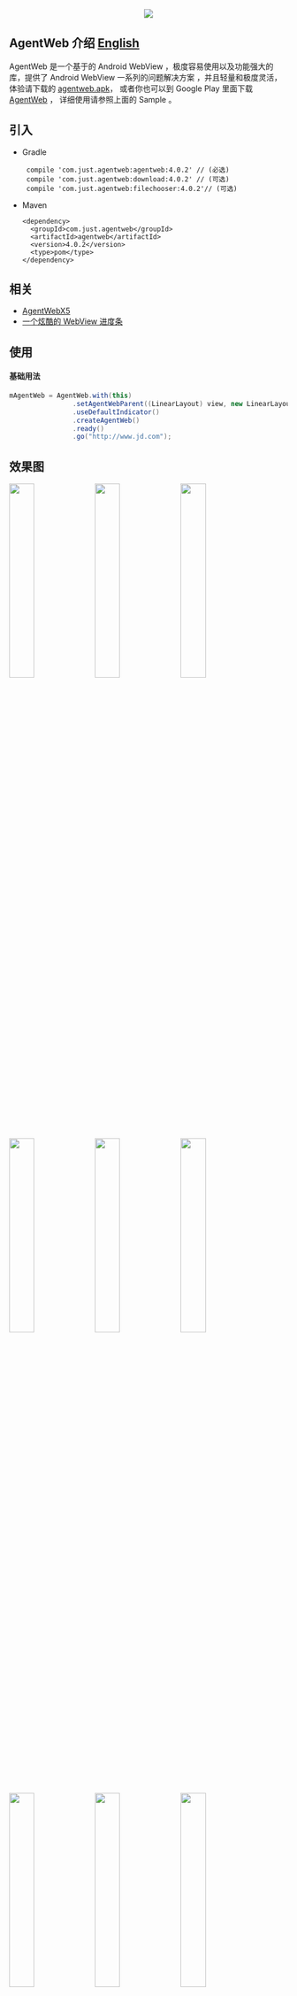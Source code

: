 
<div style="display: flex;flex-direction: row;justify-content: center" width="100%">
      <img src="./img/logo.png"></img>
</div>

## AgentWeb 介绍  [English](./README-ENGLISH.md)

AgentWeb 是一个基于的 Android WebView ，极度容易使用以及功能强大的库，提供了 Android WebView 一系列的问题解决方案 ，并且轻量和极度灵活，体验请下载的 
[agentweb.apk](https://github.com/Justson/AgentWeb/raw/master/agentweb.apk)，
或者你也可以到 Google Play 里面下载 [AgentWeb](https://play.google.com/store/apps/details?id=com.just.agentweb.sample) ，
详细使用请参照上面的 Sample 。
	

## 引入


* Gradle 
   
   ```
    compile 'com.just.agentweb:agentweb:4.0.2' // (必选)
    compile 'com.just.agentweb:download:4.0.2' // (可选)
    compile 'com.just.agentweb:filechooser:4.0.2'// (可选) 
   ```
   
* Maven
	
	```
	<dependency>
 	  <groupId>com.just.agentweb</groupId>
 	  <artifactId>agentweb</artifactId>
	  <version>4.0.2</version>
	  <type>pom</type>
	</dependency>
	
	```

## 相关
* [AgentWebX5](https://github.com/Justson/AgentWebX5)
* [一个炫酷的 WebView 进度条](https://github.com/Justson/CoolIndicator)

	

## 使用
#### 基础用法

```java
mAgentWeb = AgentWeb.with(this)
                .setAgentWebParent((LinearLayout) view, new LinearLayout.LayoutParams(-1, -1))                
                .useDefaultIndicator()
                .createAgentWeb()
                .ready()
                .go("http://www.jd.com");

```


## 效果图 
<a href="img/img-function-list.png"><img src="img/img-function-list.png" width="30%"/></a> <a href="img/img-permission.png"><img src="img/img-permission.png" width="30%"/></a> <a href="img/img-sonic.png"><img src="img/img-sonic.png" width="30%"/></a>

<a href="img/img-scheme.png"><img src="img/img-scheme.png" width="30%"/></a> <a href="img/img-download.png"><img src="img/img-download.png" width="30%"/></a> <a href="img/img-bounce.png"><img src="img/img-bounce.png" width="30%"/></a>

<a href="img/jd.png"><img src="img/jd.png" width="30%"/></a> <a href="img/wechat pay.png"><img src="img/wechat pay.png" width="30%"/></a> <a href="img/alipay.png"><img src="img/alipay.png" width="30%"/></a>

<a href="img/js.png"><img src="img/js.png" width="30%"/></a> <a href="img/custom setting.png"><img src="img/custom setting.png" width="30%"/></a> <a href="img/video.png"><img src="img/video.png" width="30%"/></a>



* #### 调用 Javascript 方法拼接太麻烦 ？ 请看 。
```javascript
function callByAndroid(){
      console.log("callByAndroid")
  }
mAgentWeb.getJsAccessEntrace().quickCallJs("callByAndroid");
```

* #### Javascript 调 Java ?
```java
mAgentWeb.getJsInterfaceHolder().addJavaObject("android",new AndroidInterface(mAgentWeb,this));
window.android.callAndroid();
```


* #### 事件处理
```java
    @Override
    public boolean onKeyDown(int keyCode, KeyEvent event) {

        if (mAgentWeb.handleKeyEvent(keyCode, event)) {
            return true;
        }
        return super.onKeyDown(keyCode, event);
    }
```

* #### 跟随 Activity Or Fragment 生命周期 ， 释放 CPU 更省电 。
```java
    @Override
    protected void onPause() {
        mAgentWeb.getWebLifeCycle().onPause(); 
        super.onPause();

    }

    @Override
    protected void onResume() {
        mAgentWeb.getWebLifeCycle().onResume();
        super.onResume();
    }
    @Override
    public void onDestroyView() {
        mAgentWeb.getWebLifeCycle().onDestroy();
        super.onDestroyView();
    }    
```


* #### 全屏视频播放
```
<!--如果你的应用需要用到视频 ， 那么请你在使用 AgentWeb 的 Activity 对应的清单文件里加入如下配置-->
android:hardwareAccelerated="true"
android:configChanges="orientation|screenSize"
```

* #### 定位
```
<!--AgentWeb 是默认允许定位的 ，如果你需要该功能 ， 请在你的 AndroidManifest 文件里面加入如下权限 。-->
<uses-permission android:name="android.permission.ACCESS_FINE_LOCATION" />
<uses-permission android:name="android.permission.ACCESS_COARSE_LOCATION" />
```

* #### WebChromeClient 与 WebViewClient 
```java
AgentWeb.with(this)
                .setAgentWebParent(mLinearLayout,new LinearLayout.LayoutParams(-1,-1) )
                .useDefaultIndicator()
                .setReceivedTitleCallback(mCallback)
                .setWebChromeClient(mWebChromeClient)
                .setWebViewClient(mWebViewClient)
                .setSecutityType(AgentWeb.SecurityType.strict)
                .createAgentWeb()
                .ready()
                .go(getUrl());
private WebViewClient mWebViewClient=new WebViewClient(){
        @Override
        public void onPageStarted(WebView view, String url, Bitmap favicon) {
           //do you  work
        }
    };
private WebChromeClient mWebChromeClient=new WebChromeClient(){
        @Override
        public void onProgressChanged(WebView view, int newProgress) {
            //do you work
        }
    };                
```
* #### 返回上一页
```java
if (!mAgentWeb.back()){
       AgentWebFragment.this.getActivity().finish();
}
```

* #### 获取 WebView
```java
	mAgentWeb.getWebCreator().getWebView();
```

* ### 文件下载监听
```java
protected DownloadListenerAdapter mDownloadListenerAdapter = new DownloadListenerAdapter() {


		@Override
		public boolean onStart(String url, String userAgent, String contentDisposition, String mimetype, long contentLength, AgentWebDownloader.Extra extra) {
			extra.setOpenBreakPointDownload(true)
					.setIcon(R.drawable.ic_file_download_black_24dp)
					.setConnectTimeOut(6000)
					.setBlockMaxTime(2000)
					.setDownloadTimeOut(60L * 5L * 1000L)
					.setAutoOpen(true)
					.setForceDownload(false);
			return false;
		}


		@Override
		public void onBindService(String url, DownloadingService downloadingService) {
			super.onBindService(url, downloadingService);
			mDownloadingService = downloadingService;
			LogUtils.i(TAG, "onBindService:" + url + "  DownloadingService:" + downloadingService);
		}


		@Override
		public void onUnbindService(String url, DownloadingService downloadingService) {
			super.onUnbindService(url, downloadingService);
			mDownloadingService = null;
			LogUtils.i(TAG, "onUnbindService:" + url);
		}


		@Override
		public void onProgress(String url, long loaded, long length, long usedTime) {
			int mProgress = (int) ((loaded) / Float.valueOf(length) * 100);
			LogUtils.i(TAG, "onProgress:" + mProgress);
			super.onProgress(url, loaded, length, usedTime);
		}


		@Override
		public boolean onResult(String path, String url, Throwable throwable) {
			if (null == throwable) { 
				//do you work
			} else {

			}
			return false; 
		}
	};
```


* #### 查看 Cookies
```java
String cookies=AgentWebConfig.getCookiesByUrl(targetUrl);
```

* #### 同步 Cookie
```java
AgentWebConfig.syncCookie("http://www.jd.com","ID=XXXX");
```

* #### MiddlewareWebChromeBase 支持多个 WebChromeClient
```java
//略，请查看 Sample
```
* #### MiddlewareWebClientBase 支持多个 WebViewClient
```java
//略，请查看 Sample
```

* ####  清空缓存 
```java
AgentWebConfig.clearDiskCache(this.getContext());
```

* #### 权限拦截
```java
protected PermissionInterceptor mPermissionInterceptor = new PermissionInterceptor() {

        @Override
        public boolean intercept(String url, String[] permissions, String action) {
            Log.i(TAG, "url:" + url + "  permission:" + permissions + " action:" + action);
            return false;
        }
    };
```

* #### AgentWeb 完整用法
```java
        mAgentWeb = AgentWeb.with(this)
                .setAgentWebParent((LinearLayout) view, new LinearLayout.LayoutParams(ViewGroup.LayoutParams.MATCH_PARENT, ViewGroup.LayoutParams.MATCH_PARENT))
                .useDefaultIndicator(-1, 3)
                .setAgentWebWebSettings(getSettings())
                .setWebViewClient(mWebViewClient)
                .setWebChromeClient(mWebChromeClient)
                .setPermissionInterceptor(mPermissionInterceptor) 
                .setSecurityType(AgentWeb.SecurityType.STRICT_CHECK) 
                .setAgentWebUIController(new UIController(getActivity())) 
                .setMainFrameErrorView(R.layout.agentweb_error_page, -1)
                .useMiddlewareWebChrome(getMiddlewareWebChrome())
                .useMiddlewareWebClient(getMiddlewareWebClient()) 
                .setOpenOtherPageWays(DefaultWebClient.OpenOtherPageWays.DISALLOW)
                .interceptUnkownUrl() 
                .createAgentWeb()
                .ready()
                .go(getUrl()); 
```

* #### AgentWeb 所需要的权限(在你工程中根据需求选择加入权限)
```
    <uses-permission android:name="android.permission.INTERNET"></uses-permission>
    <uses-permission android:name="android.permission.WRITE_EXTERNAL_STORAGE"></uses-permission>
    <uses-permission android:name="android.permission.READ_EXTERNAL_STORAGE"></uses-permission>
    <uses-permission android:name="android.permission.ACCESS_NETWORK_STATE"></uses-permission>
    <uses-permission android:name="android.permission.ACCESS_FINE_LOCATION"></uses-permission>
    <uses-permission android:name="android.permission.ACCESS_COARSE_LOCATION"></uses-permission>
    <uses-permission android:name="android.permission.READ_PHONE_STATE"></uses-permission>
    <uses-permission android:name="android.permission.ACCESS_WIFI_STATE"></uses-permission>
    <uses-permission android:name="android.permission.CAMERA"></uses-permission>
    <uses-permission android:name="android.permission.REQUEST_INSTALL_PACKAGES"></uses-permission>
```

* #### AgentWeb 所依赖的库
```
    compile "com.android.support:design:${SUPPORT_LIB_VERSION}" // (3.0.0开始该库可选)
    compile "com.android.support:support-v4:${SUPPORT_LIB_VERSION}"
    SUPPORT_LIB_VERSION=27.0.2(该值会更新)
```


## 混淆
如果你的项目需要加入混淆 ， 请加入如下配置

```java
-keep class com.just.agentweb.** {
    *;
}
-dontwarn com.just.agentweb.**

```
Java 注入类不要混淆 ， 例如 sample 里面的 AndroidInterface 类 ， 需要 Keep 。

```java
-keepclassmembers class com.just.agentweb.sample.common.AndroidInterface{ *; }
```

## 注意事项
* 支付宝使用需要引入支付宝SDK ，并在项目中依赖 ， 微信支付不需要做任何操作。
* AgentWeb 内部使用了 `AlertDialog` 需要依赖 `AppCompat` 主题 。 
* `setAgentWebParent` 不支持  `ConstraintLayout` 。
* `mAgentWeb.getWebLifeCycle().onPause();`会暂停应用内所有`WebView` 。
* `minSdkVersion` 低于等于16以下自定义`WebView`请注意与 `JS` 之间通信安全。
* AgentWeb v3.0.0以上版本更新了包名，混淆的朋友们，请更新你的混淆配置。
* 多进程无法取消下载，[解决方案](https://github.com/Justson/AgentWeb/issues/294)。

## 常见问题

#### 修改 AgentWeb 默认的背景色 
```java
		FrameLayout frameLayout = mAgentWeb.getWebCreator().getWebParentLayout();
		frameLayout.setBackgroundColor(Color.BLACK);
```


## 文档帮助
* [Wiki](https://github.com/Justson/AgentWeb/wiki)(不全)
* `Sample`(推荐，详细) 

## 更新日志

* v_4.0.2 更新
	* 修复断点续传时进度计算错误
	* 修复无法通过`Extra`关闭进度通知
	* 修复`setopenbreakPointdownload` 命名不规范

* v_4.0.0 更新
	* `AgentWeb` 拆分出 `AgentWeb-Download` 、 `AgentWeb-FileChooser` 、`AgentWeb-core` 三个库，用户可以按需选择
	* 重新设计了 `AgentWeb-Download` 
	* 删除了 `DownloadListener` 、`DefaultMsgConfig` 以及相关API
	* 旧废弃的API，4.0.0 直接删除，不在提供兼容
	* 部分类和API重命名 
	* `Fragment`和`Activity`构建一致。[#227](https://github.com/Justson/AgentWeb/issues/227)
	* 从AgentWeb-core删除 `BaseAgentWebFragment`和`BaseAgentWebActivity` ，于Sample形式提供参考
* v_3.1.0 更新
	* `WebProgress` 进度条动画更细腻
	* 修复部分机型拍照文件大小为0情况
	* 更新了`FileUpLoadChooserImpl`
* v_3.0.0 更新
	* 加入 `MiddlewareWebChromeBase` 中间件 ，支持多个 `WebChromeClient` 
	* 加入 `MiddlewareWebClientBase`中间件 ， 支持多个 `WebViewClient` 
	* 加入了默认的错误页，并支持自定义错误页 
	* 加入 `AgentWebUIController` ，统一控制UI 
	* 支持拦截未知的页面 
	* 支持调起其他应用 
* v_2.0.1 更新
	* 支持并行下载 ， 修复 #114 #109 
* v_2.0.0 更新
	* 加入动态权限 
	* 拍照
* v_1.2.6 更新
	* 修复Android 4.4以下布局错乱 
* v_1.2.5 提示信息支持配置 
	* 提示信息支持配置 
* v_1.2.4 更新
	* 支持传入 IWebLayout ，支持下拉回弹，下拉刷新效果 
* v_1.2.3 更新
	* 新增下载结果回调 
* v_1.2.2 更新
	* 修复已知 Bug 
* v_1.2.1 更新 
	* 支持调起支付宝 ， 微信支付 
* v_1.2.0 更新
	* 全面支持全屏视频 
* v_1.1.2 更新
	* 完善功能 




## 致谢
* [SafeWebView](https://github.com/seven456/SafeWebView)

* [WebView 参考文献](https://juejin.im/post/58a037df86b599006b3fade4)


## 有问题或者有更好的建议
* [![QQ0Group][qq0groupsvg]][qq0group]
* 欢迎提 [Issues](https://github.com/Justson/AgentWeb/issues)


## 关于我
一个位于深圳的 Android 开发者 ， 如果你有问题 ，或者工作机会， 请联系 Email : xiaozhongcen@gmail.com

## 赞赏
如果你喜欢了 `AgentWeb` 的设计 ， 你也可以请作者喝一杯咖啡。

<a href="img/alipay.jpg"><img src="img/alipay.jpg" width="30%"/></a> <a href="img/wechat_pay.jpg"><img src="img/wechat_pay.jpg" width="30%"/></a> <a href="img/alipay.jpg"><img src="img/alipay.jpg" width="30%"/></a>


[licensesvg]: https://img.shields.io/badge/License-Apache--2.0-brightgreen.svg
[license]: https://github.com/Justson/AgentWeb/blob/master/LICENSE

[qq0groupsvg]: https://img.shields.io/badge/QQ群-599471474-fba7f9.svg
[qq0group]: http://qm.qq.com/cgi-bin/qm/qr?k=KpyfInzI2nr-Lh4StG0oh68GpbcD0vMG


###  [AgentWeb](https://github.com/Justson/AgentWeb)  


[![License][licensesvg]][license]
## License 
```
Copyright (C)  Justson(https://github.com/Justson/AgentWeb)

Licensed under the Apache License, Version 2.0 (the "License");
you may not use this file except in compliance with the License.
You may obtain a copy of the License at

     http://www.apache.org/licenses/LICENSE-2.0

Unless required by applicable law or agreed to in writing, software
distributed under the License is distributed on an "AS IS" BASIS,
WITHOUT WARRANTIES OR CONDITIONS OF ANY KIND, either express or implied.
See the License for the specific language governing permissions and
limitations under the License.
```
	
	

	  


   


